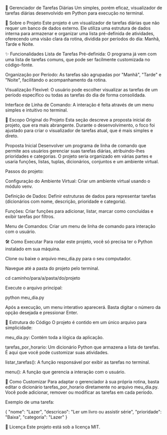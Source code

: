 📅 Gerenciador de Tarefas Diárias
Um simples, porém eficaz, visualizador de tarefas diárias desenvolvido em Python para execução no terminal.

📝 Sobre o Projeto
Este projeto é um visualizador de tarefas diárias que não requer um banco de dados externo. Ele utiliza uma estrutura de dados interna para armazenar e organizar uma lista pré-definida de atividades, oferecendo uma visão clara da rotina, dividida por períodos do dia: Manhã, Tarde e Noite.

✨ Funcionalidades
Lista de Tarefas Pré-definida: O programa já vem com uma lista de tarefas comuns, que pode ser facilmente customizada no código-fonte.

Organização por Período: As tarefas são agrupadas por "Manhã", "Tarde" e "Noite", facilitando o acompanhamento da rotina.

Visualização Flexível: O usuário pode escolher visualizar as tarefas de um período específico ou todas as tarefas do dia de forma consolidada.

Interface de Linha de Comando: A interação é feita através de um menu simples e intuitivo no terminal.

📄 Escopo Original do Projeto
Esta seção descreve a proposta inicial do projeto, que era mais abrangente. Durante o desenvolvimento, o foco foi ajustado para criar o visualizador de tarefas atual, que é mais simples e direto.

Proposta Inicial
Desenvolver um programa de linha de comando que permite aos usuários gerenciar suas tarefas diárias, atribuindo-lhes prioridades e categorias. O projeto seria organizado em várias partes e usaria funções, listas, tuplas, dicionários, conjuntos e um ambiente virtual.

Passos do projeto:

Configuração do Ambiente Virtual: Criar um ambiente virtual usando o módulo venv.

Definição de Dados: Definir estruturas de dados para representar tarefas (dicionários com nome, descrição, prioridade e categoria).

Funções: Criar funções para adicionar, listar, marcar como concluídas e exibir tarefas por filtros.

Menu de Comandos: Criar um menu de linha de comando para interação com o usuário.

🛠️ Como Executar
Para rodar este projeto, você só precisa ter o Python instalado em sua máquina.

Clone ou baixe o arquivo meu_dia.py para o seu computador.

Navegue até a pasta do projeto pelo terminal.

cd caminho/para/a/pasta/do/projeto

Execute o arquivo principal:

python meu_dia.py

Após a execução, um menu interativo aparecerá. Basta digitar o número da opção desejada e pressionar Enter.

📂 Estrutura do Código
O projeto é contido em um único arquivo para simplicidade:

meu_dia.py: Contém toda a lógica da aplicação.

tarefas_por_horario: Um dicionário Python que armazena a lista de tarefas. É aqui que você pode customizar suas atividades.

listar_tarefas(): A função responsável por exibir as tarefas no terminal.

menu(): A função que gerencia a interação com o usuário.

🚀 Como Customizar
Para adaptar o gerenciador à sua própria rotina, basta editar o dicionário tarefas_por_horario diretamente no arquivo meu_dia.py. Você pode adicionar, remover ou modificar as tarefas em cada período.

Exemplo de uma tarefa:

{
    "nome": "Lazer",
    "descricao": "Ler um livro ou assistir série",
    "prioridade": "Baixa",
    "categoria": "Lazer"
}

📜 Licença
Este projeto está sob a licença MIT.
